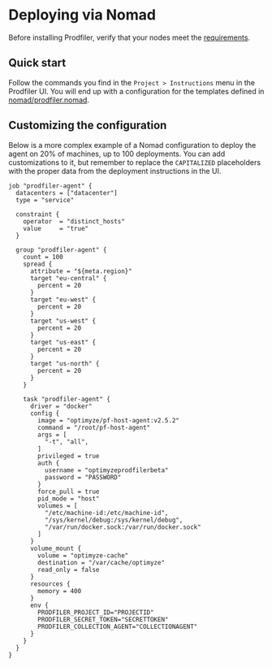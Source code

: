 # Deploying via Nomad

Before installing Prodfiler, verify that your nodes meet the [requirements](README.md#supported-platforms).

## Quick start

Follow the commands you find in the `Project > Instructions` menu in the Prodfiler UI.
You will end up with a configuration for the templates defined in [nomad/prodfiler.nomad](scripts/nomad/prodfiler.nomad). 

## Customizing the configuration

Below is a more complex example of a Nomad configuration to deploy the agent on 20% of machines, 
up to 100 deployments.
You can add customizations to it, but remember to replace the `CAPITALIZED` placeholders with the proper data from the 
deployment instructions in the UI.


```
job "prodfiler-agent" {
  datacenters = ["datacenter"]
  type = "service"

  constraint {
    operator  = "distinct_hosts"
    value     = "true"
  }

  group "prodfiler-agent" {
    count = 100
    spread {
      attribute = "${meta.region}"
      target "eu-central" {
        percent = 20
      }
      target "eu-west" {
        percent = 20
      }
      target "us-west" {
        percent = 20
      }
      target "us-east" {
        percent = 20
      }
      target "us-north" {
        percent = 20
      }
    }
    
    task "prodfiler-agent" {
      driver = "docker"
      config {
        image = "optimyze/pf-host-agent:v2.5.2"
        command = "/root/pf-host-agent"
        args = [
          "-t", "all",
        ]
        privileged = true
        auth {
          username = "optimyzeprodfilerbeta"
          password = "PASSWORD"
        }
        force_pull = true
        pid_mode = "host"
        volumes = [
          "/etc/machine-id:/etc/machine-id",
          "/sys/kernel/debug:/sys/kernel/debug",
          "/var/run/docker.sock:/var/run/docker.sock"
        ]
      }
      volume_mount {
        volume = "optimyze-cache"
        destination = "/var/cache/optimyze"
        read_only = false
      }
      resources {
        memory = 400
      }
      env {
        PRODFILER_PROJECT_ID="PROJECTID"
        PRODFILER_SECRET_TOKEN="SECRETTOKEN"
        PRODFILER_COLLECTION_AGENT="COLLECTIONAGENT"
      }
    }
  }
}
```
